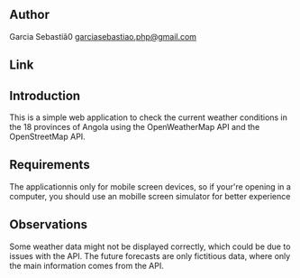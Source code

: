 ## Author

Garcia Sebastiã0
garciasebastiao.php@gmail.com

## Link

## Introduction

This is a simple web application to check the current weather conditions in the 18 provinces of Angola using the OpenWeatherMap API and the OpenStreetMap API.

## Requirements

The applicationnis only for mobile screen devices, so if your're opening in a computer, you should use an mobille screen simulator for better experience

## Observations

Some weather data might not be displayed correctly, which could be due to issues with the API. The future forecasts are only fictitious data, where only the main information comes from the API.
